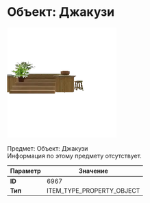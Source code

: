 # Объект: Джакузи

![Item Image](../img/6967.webp?raw=true)

Предмет: Объект: Джакузи<br>Информация по этому предмету отсутствует.


| Параметр | Значение |
|----------|----------|
| **ID** | 6967 |
| **Тип** | ITEM_TYPE_PROPERTY_OBJECT |

